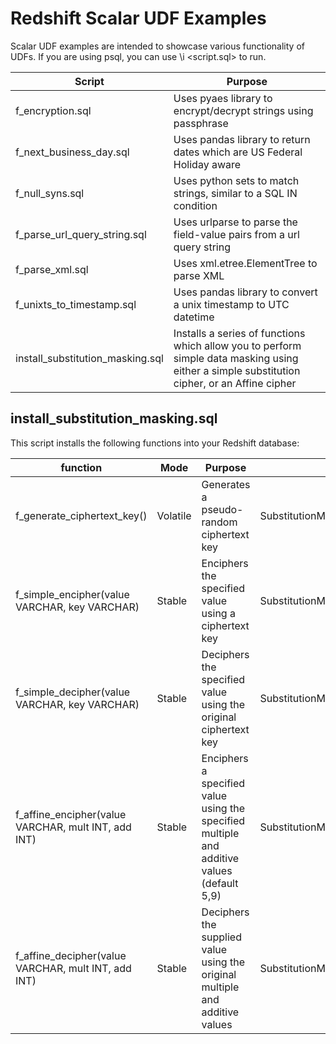 # Redshift Scalar UDF Examples
Scalar UDF examples are intended to showcase various functionality of UDFs.
If you are using psql, you can use \i &lt;script.sql&gt; to run.

| Script | Purpose |
| ------------- | ------------- |
| f\_encryption.sql | Uses pyaes library to encrypt/decrypt strings using passphrase |
| f\_next\_business\_day.sql | Uses pandas library to return dates which are US Federal Holiday aware |
| f\_null\_syns.sql | Uses python sets to match strings, similar to a SQL IN condition |
| f\_parse\_url\_query\_string.sql | Uses urlparse to parse the field-value pairs from a url query string |
| f\_parse\_xml.sql | Uses xml.etree.ElementTree to parse XML |
| f\_unixts\_to\_timestamp.sql | Uses pandas library to convert a unix timestamp to UTC datetime |
| install\_substitution\_masking.sql | Installs a series of functions which allow you to perform simple data masking using either a simple substitution cipher, or an Affine cipher |


## install\_substitution\_masking.sql

This script installs the following functions into your Redshift database:

| function | Mode | Purpose | Linked Module |
| ------------- | ------------- | ------------- | ------------- |
| f\_generate\_ciphertext\_key() | Volatile | Generates a pseudo-random ciphertext key | SubstitutionMasking.generateCiphertextKey() |
| f\_simple\_encipher(value VARCHAR, key VARCHAR) | Stable | Enciphers the specified value using a ciphertext key | SubstitutionMasking.simpleEncipher() |
| f\_simple\_decipher(value VARCHAR, key VARCHAR) | Stable | Deciphers the specified value using the original ciphertext key | SubstitutionMasking.simpleDecipher() |
| f\_affine\_encipher(value VARCHAR, mult INT, add INT) | Stable | Enciphers a specified value using the specified multiple and additive values (default 5,9) | SubstitutionMasking.affineEncipher() |
| f\_affine\_decipher(value VARCHAR, mult INT, add INT) | Stable | Deciphers the supplied value using the original multiple and additive values | SubstitutionMasking.affineDecipher() |